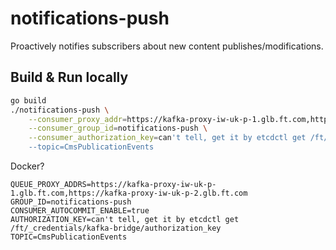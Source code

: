 # notifications-push

Proactively notifies subscribers about new content publishes/modifications.

## Build & Run locally

```bash
go build
./notifications-push \
    --consumer_proxy_addr=https://kafka-proxy-iw-uk-p-1.glb.ft.com,https://kafka-proxy-iw-uk-p-2.glb.ft.com \
    --consumer_group_id=notifications-push \
    --consumer_authorization_key=can't tell, get it by etcdctl get /ft/_credentials/kafka-bridge/authorization_key \
    --topic=CmsPublicationEvents
```

Docker?

```
QUEUE_PROXY_ADDRS=https://kafka-proxy-iw-uk-p-1.glb.ft.com,https://kafka-proxy-iw-uk-p-2.glb.ft.com
GROUP_ID=notifications-push
CONSUMER_AUTOCOMMIT_ENABLE=true
AUTHORIZATION_KEY=can't tell, get it by etcdctl get /ft/_credentials/kafka-bridge/authorization_key
TOPIC=CmsPublicationEvents

```
